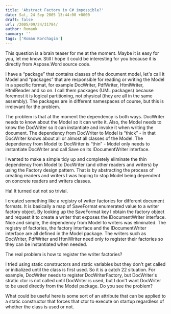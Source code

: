 ```yaml
---
title: 'Abstract Factory in C# impossible?'
date: Sat, 24 Sep 2005 13:44:00 +0000
draft: false
url: /2005/09/24/31784/
author: Romank
summary: ''
tags: ['Roman Korchagin']
---
```


This question is a brain teaser for me at the moment. Maybe it is easy for you, let me know. Still I hope it could be interesting for you because it is directly from Aspose.Word source code.

I have a “package” that contains classes of the document model, let's call it Model and “packages” that are responsible for reading or writing the Model in a specific format, for example DocWriter, PdfWriter, HtmlWriter, HtmlReader and so on. I call them packages (UML packages) because foremost it is logical partitioning, not physical (they are all in the same assembly). The packages are in different namespaces of course, but this is irrelevant for the problem.

The problem is that at the moment the dependency is both ways. DocWriter needs to know about the Model so it can write it. Also, the Model needs to know the DocWriter so it can instantiate and invoke it when writing the document. The dependency from DocWriter to Model is “thick” - in that DocWriter knows about all or almost all classes of the Model. The dependency from Model to DocWriter is “thin” - Model only needs to instantiate DocWriter and call Save on its IDocumentWriter interface.

I wanted to make a simple tidy up and completely eliminate the thin dependency from Model to DocWriter (and other readers and writers) by using the Factory design pattern. That is by abstracting the process of creating readers and writers I was hoping to stop Model being dependent on concrete readers and writers classes.

Ha! It turned out not so trivial.

I created something like a registry of writer factories for different document formats. It is basically a map of SaveFormat enumerated value to a writer factory object. By looking up the SaveFormat key I obtain the factory object and request it to create a writer that exposes the IDocumentWriter interface. Nice and simple, the dependency from Model to writers was eliminated. The registry of factories, the factory interface and the IDocumentWriter interface are all defined in the Model package. The writers such as DocWriter, PdfWriter and HtmlWriter need only to register their factories so they can be instantiated when needed.

The real problem is how to register the writer factories?

I tried using static constructors and static variables but they don't get called or initialized until the class is first used. So it is a catch 22 situation. For example, DocWriter needs to register DocWriterFactory, but DocWriter's stratic ctor is not called until DocWriter is used, but I don't want DocWriter to be used directly from the Model package. Do you see the problem?

What could be useful here is some sort of an attribute that can be applied to a static constructor that forces that ctor to execute on startup regardless of whether the class is used or not.







